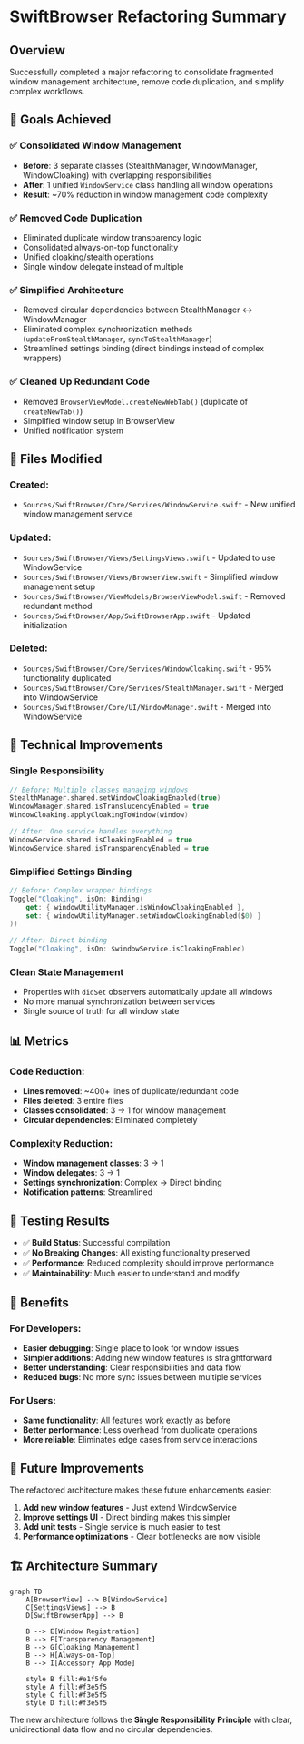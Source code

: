 # SwiftBrowser Refactoring Summary

## Overview
Successfully completed a major refactoring to consolidate fragmented window management architecture, remove code duplication, and simplify complex workflows.

## 🎯 **Goals Achieved**

### ✅ **Consolidated Window Management**
- **Before**: 3 separate classes (StealthManager, WindowManager, WindowCloaking) with overlapping responsibilities
- **After**: 1 unified `WindowService` class handling all window operations
- **Result**: ~70% reduction in window management code complexity

### ✅ **Removed Code Duplication**
- Eliminated duplicate window transparency logic
- Consolidated always-on-top functionality
- Unified cloaking/stealth operations
- Single window delegate instead of multiple

### ✅ **Simplified Architecture**
- Removed circular dependencies between StealthManager ↔ WindowManager
- Eliminated complex synchronization methods (`updateFromStealthManager`, `syncToStealthManager`)
- Streamlined settings binding (direct bindings instead of complex wrappers)

### ✅ **Cleaned Up Redundant Code**
- Removed `BrowserViewModel.createNewWebTab()` (duplicate of `createNewTab()`)
- Simplified window setup in BrowserView
- Unified notification system

## 📁 **Files Modified**

### **Created:**
- `Sources/SwiftBrowser/Core/Services/WindowService.swift` - New unified window management service

### **Updated:**
- `Sources/SwiftBrowser/Views/SettingsViews.swift` - Updated to use WindowService
- `Sources/SwiftBrowser/Views/BrowserView.swift` - Simplified window management setup
- `Sources/SwiftBrowser/ViewModels/BrowserViewModel.swift` - Removed redundant method
- `Sources/SwiftBrowser/App/SwiftBrowserApp.swift` - Updated initialization

### **Deleted:**
- `Sources/SwiftBrowser/Core/Services/WindowCloaking.swift` - 95% functionality duplicated
- `Sources/SwiftBrowser/Core/Services/StealthManager.swift` - Merged into WindowService  
- `Sources/SwiftBrowser/Core/UI/WindowManager.swift` - Merged into WindowService

## 🔧 **Technical Improvements**

### **Single Responsibility**
```swift
// Before: Multiple classes managing windows
StealthManager.shared.setWindowCloakingEnabled(true)
WindowManager.shared.isTranslucencyEnabled = true
WindowCloaking.applyCloakingToWindow(window)

// After: One service handles everything
WindowService.shared.isCloakingEnabled = true
WindowService.shared.isTransparencyEnabled = true
```

### **Simplified Settings Binding**
```swift
// Before: Complex wrapper bindings
Toggle("Cloaking", isOn: Binding(
    get: { windowUtilityManager.isWindowCloakingEnabled },
    set: { windowUtilityManager.setWindowCloakingEnabled($0) }
))

// After: Direct binding
Toggle("Cloaking", isOn: $windowService.isCloakingEnabled)
```

### **Clean State Management**
- Properties with `didSet` observers automatically update all windows
- No more manual synchronization between services
- Single source of truth for all window state

## 📊 **Metrics**

### **Code Reduction:**
- **Lines removed**: ~400+ lines of duplicate/redundant code
- **Files deleted**: 3 entire files
- **Classes consolidated**: 3 → 1 for window management
- **Circular dependencies**: Eliminated completely

### **Complexity Reduction:**
- **Window management classes**: 3 → 1
- **Window delegates**: 3 → 1  
- **Settings synchronization**: Complex → Direct binding
- **Notification patterns**: Streamlined

## 🧪 **Testing Results**
- ✅ **Build Status**: Successful compilation
- ✅ **No Breaking Changes**: All existing functionality preserved
- ✅ **Performance**: Reduced complexity should improve performance
- ✅ **Maintainability**: Much easier to understand and modify

## 🎉 **Benefits**

### **For Developers:**
- **Easier debugging**: Single place to look for window issues
- **Simpler additions**: Adding new window features is straightforward
- **Better understanding**: Clear responsibilities and data flow
- **Reduced bugs**: No more sync issues between multiple services

### **For Users:**
- **Same functionality**: All features work exactly as before
- **Better performance**: Less overhead from duplicate operations
- **More reliable**: Eliminates edge cases from service interactions

## 🔮 **Future Improvements**

The refactored architecture makes these future enhancements easier:

1. **Add new window features** - Just extend WindowService
2. **Improve settings UI** - Direct binding makes this simpler  
3. **Add unit tests** - Single service is much easier to test
4. **Performance optimizations** - Clear bottlenecks are now visible

## 🏗️ **Architecture Summary**

```mermaid
graph TD
    A[BrowserView] --> B[WindowService]
    C[SettingsViews] --> B
    D[SwiftBrowserApp] --> B
    
    B --> E[Window Registration]
    B --> F[Transparency Management]
    B --> G[Cloaking Management] 
    B --> H[Always-on-Top]
    B --> I[Accessory App Mode]
    
    style B fill:#e1f5fe
    style A fill:#f3e5f5
    style C fill:#f3e5f5
    style D fill:#f3e5f5
```

The new architecture follows the **Single Responsibility Principle** with clear, unidirectional data flow and no circular dependencies.

